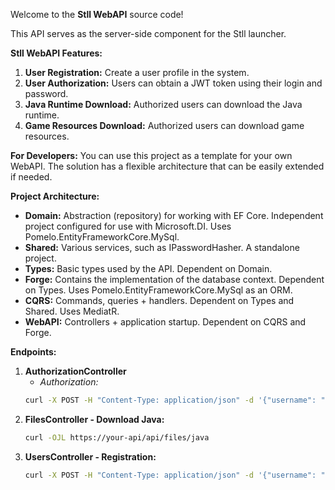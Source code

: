 Welcome to the **Stll WebAPI** source code!

This API serves as the server-side component for the Stll launcher.

**Stll WebAPI Features:**
1. **User Registration:** Create a user profile in the system.
2. **User Authorization:** Users can obtain a JWT token using their login and password.
3. **Java Runtime Download:** Authorized users can download the Java runtime.
4. **Game Resources Download:** Authorized users can download game resources.

**For Developers:**
You can use this project as a template for your own WebAPI. The solution has a flexible architecture that can be easily extended if needed.

**Project Architecture:**
- **Domain:** Abstraction (repository) for working with EF Core. Independent project configured for use with Microsoft.DI. Uses Pomelo.EntityFrameworkCore.MySql.
- **Shared:** Various services, such as IPasswordHasher. A standalone project.
- **Types:** Basic types used by the API. Dependent on Domain.
- **Forge:** Contains the implementation of the database context. Dependent on Types. Uses Pomelo.EntityFrameworkCore.MySql as an ORM.
- **CQRS:** Commands, queries + handlers. Dependent on Types and Shared. Uses MediatR.
- **WebAPI:** Controllers + application startup. Dependent on CQRS and Forge.

**Endpoints:**

1. **AuthorizationController**
   - *Authorization:*
   ```bash
   curl -X POST -H "Content-Type: application/json" -d '{"username": "your_username", "password": "your_password", "grant_type": "password"}' https://your-api/api/oauth2/token
   
2. **FilesController - Download Java:**
   ```bash
   curl -OJL https://your-api/api/files/java

3. **UsersController - Registration:**
   ```bash
   curl -X POST -H "Content-Type: application/json" -d '{"username": "your_username", "password": "your_password"}' https://your-api.com/api/users/register
